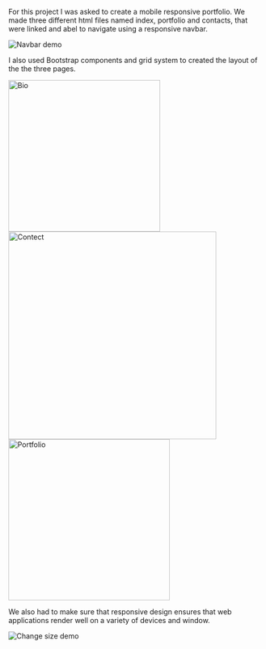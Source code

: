 For this project I was asked to create a mobile responsive portfolio. We made three different html files named index, portfolio and contacts, that were linked and abel to navigate using a responsive navbar. 

![Navbar demo](https://user-images.githubusercontent.com/62128411/79057382-e7014900-7c15-11ea-9708-fc0bc36218fc.gif)

I also used Bootstrap components and grid system to created the layout of the the three pages. 

<img width="300" alt="Bio" src="https://user-images.githubusercontent.com/62128411/79057487-ffbe2e80-7c16-11ea-880d-70b97c75a22d.png">
<img width="411" alt="Contect" src="https://user-images.githubusercontent.com/62128411/79057507-1c5a6680-7c17-11ea-8e08-809c2e5a41a5.png">
<img width="319" alt="Portfolio" src="https://user-images.githubusercontent.com/62128411/79057514-2c724600-7c17-11ea-8f9f-2130b264fcf1.png">

We also had to make sure that responsive design ensures that web applications render well on a variety of devices and window.

![Change size demo](https://user-images.githubusercontent.com/62128411/79057688-e4542300-7c18-11ea-9d7a-889c6fcacc66.gif)
